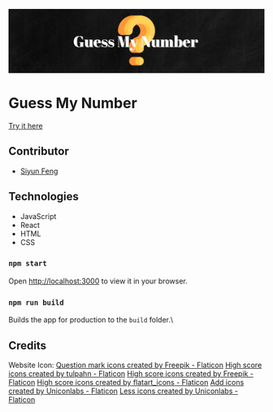 ![](/src/img/guess-my-number-banner.png)

# Guess My Number

[Try it here](https://guess-siyun-number.onrender.com/)

## Contributor

- [Siyun Feng](https://www.linkedin.com/in/siyunfeng)

## Technologies

- JavaScript
- React
- HTML
- CSS

### `npm start`

Open [http://localhost:3000](http://localhost:3000) to view it in your browser.

### `npm run build`

Builds the app for production to the `build` folder.\

## Credits

Website Icon:
<a href="https://www.flaticon.com/free-icons/question-mark" title="question mark icons">Question mark icons created by Freepik - Flaticon</a>
<a href="https://www.flaticon.com/free-icons/high-score" title="high score icons">High score icons created by tulpahn - Flaticon</a>
<a href="https://www.flaticon.com/free-icons/high-score" title="high score icons">High score icons created by Freepik - Flaticon</a>
<a href="https://www.flaticon.com/free-icons/high-score" title="high score icons">High score icons created by flatart_icons - Flaticon</a>
<a href="https://www.flaticon.com/free-icons/add" title="add icons">Add icons created by Uniconlabs - Flaticon</a>
<a href="https://www.flaticon.com/free-icons/less" title="less icons">Less icons created by Uniconlabs - Flaticon</a>
